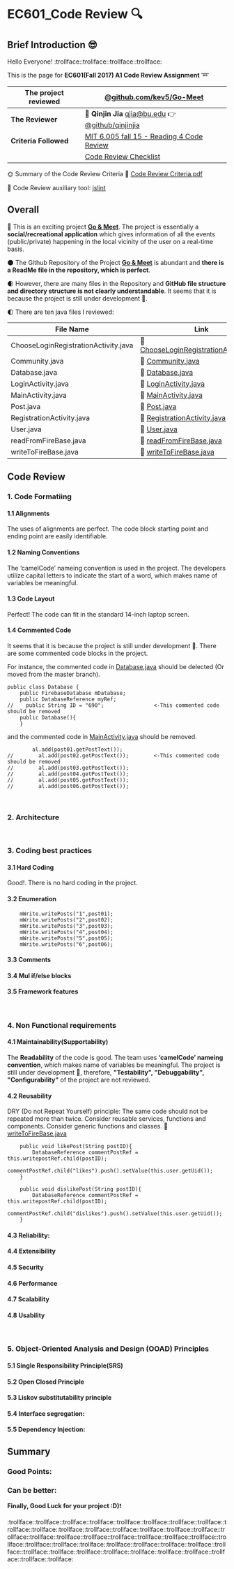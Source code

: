 # EC601_Code Review :mag:
## Brief Introduction :sunglasses:
  Hello Everyone! :trollface::trollface::trollface::trollface:
  
  This is the page for **EC601(Fall 2017) A1 Code Review Assignment** :loop:
  
  |The project reviewed| **[@github.com/kev5/Go-Meet](https://github.com/kev5/Go-Meet)**
  |--|--
  |**The Reviewer**| :boy: **Qinjin Jia** qjia@bu.edu   :point_right:[@github/qinjinjia](https://github.com/qinjinjia)
  |**Criteria Followed**| [MIT 6.005 fall 15 - Reading 4 Code Review](http://web.mit.edu/6.005/www/fa15/classes/04-code-review/) 
  ||[Code Review Checklist](http://www.evoketechnologies.com/blog/code-review-checklist-perform-effective-code-reviews/)

  :sun_with_face: Summary of the Code Review Criteria :link: [Code Review Criteria.pdf](https://github.com/qinjinjia/ec601_Code-Review/blob/master/Code%20Review%20by%20Qinjin%20Jia/Code%20Review%20Criteria.pdf) 
 
 :full_moon_with_face: Code Review auxiliary tool: [jslint](http://www.jslint.com)
 
## Overall
 :new_moon_with_face: This is an exciting project **[Go & Meet](https://github.com/kev5/Go-Meet)**. The project is essentially a **social/recreational application** which gives information of all the events  (public/private) happening in the local vicinity of the user on a real-time basis.
 
 :new_moon: The Github Repository of the Project **[Go & Meet](https://github.com/kev5/Go-Meet)** is abundant and **there is a ReadMe file in the repository, which is perfect**.
 
 :waxing_crescent_moon: However, there are many files in the Repository and **GitHub file structure and directory structure is not clearly understandable**. It seems that it is because the project is still under development :construction:. 

 :first_quarter_moon: There are ten java files I reviewed:
          
 |File Name |Link |
 |--|--
 |ChooseLoginRegistrationActivity.java|:link: [ChooseLoginRegistrationActivity.java](https://github.com/kev5/Go-Meet/blob/master/ChooseLoginRegistrationActivity.java)|
 |Community.java|:link: [Community.java](https://github.com/kev5/Go-Meet/blob/master/Community.java)|
 |Database.java|:link: [Database.java](https://github.com/kev5/Go-Meet/blob/master/Database.java)|
 |LoginActivity.java|:link: [LoginActivity.java](https://github.com/kev5/Go-Meet/blob/master/LoginActivity.java)|
 |MainActivity.java|:link: [MainActivity.java](https://github.com/kev5/Go-Meet/blob/master/MainActivity.java)|
 |Post.java|:link: [Post.java](https://github.com/kev5/Go-Meet/blob/master/Post.java)|
 |RegistrationActivity.java|:link: [RegistrationActivity.java](https://github.com/kev5/Go-Meet/blob/master/RegistrationActivity.java)|
 |User.java|:link: [User.java](https://github.com/kev5/Go-Meet/blob/master/User.java)|
 |readFromFireBase.java|:link: [readFromFireBase.java](https://github.com/kev5/Go-Meet/blob/master/readFromFireBase.java)|
 |writeToFireBase.java|:link: [writeToFireBase.java](https://github.com/kev5/Go-Meet/blob/master/writeToFireBase.java)|
          
## Code Review

### 1. Code Formatiing

#### 1.1 Alignments
The uses of alignments are perfect. The code block starting point and ending point are easily identifiable.

#### 1.2 Naming Conventions
The ‘camelCode’ nameing convention is used in the project. The developers utilize capital letters to indicate the start of a word, which makes name of variables be meaningful.

#### 1.3 Code Layout
Perfect! The code can fit in the standard 14-inch laptop screen.

#### 1.4 Commented Code
It seems that it is because the project is still under development :construction:. There are some commented code blocks in the project.

For instance, the commented code in [Database.java](https://github.com/kev5/Go-Meet/blob/master/Database.java) should be delected (Or moved from the master branch).   
```
public class Database {
    public FirebaseDatabase mDatabase;
    public DatabaseReference myRef;
//    public String ID = "690";                <-This commented code should be removed
    public Database(){
    }
```
and the commented code in [MainActivity.java](https://github.com/kev5/Go-Meet/blob/master/MainActivity.java) should be removed.
```
        al.add(post01.getPostText());
//        al.add(post02.getPostText());        <-This commented code should be removed
//        al.add(post03.getPostText());
//        al.add(post04.getPostText());
//        al.add(post05.getPostText());
//        al.add(post06.getPostText());
```

</br>

### 2. Architecture

</br>

### 3. Coding best practices

#### 3.1 Hard Coding
Good!. There is no hard coding in the project.

#### 3.2 Enumeration

        mWrite.writePosts("1",post01);
        mWrite.writePosts("2",post02);
        mWrite.writePosts("3",post03);
        mWrite.writePosts("4",post04);
        mWrite.writePosts("5",post05);
        mWrite.writePosts("6",post06);
        
#### 3.3 Comments

#### 3.4 Mul if/else blocks

#### 3.5 Framework features

</br>

### 4. Non Functional requirements
#### 4.1 Maintainability(Supportability) 
The **Readability** of the code is good. The team uses **‘camelCode’ nameing convention**, which makes name of variables be meaningful.
The project is still under development :construction:, therefore, **"Testability", "Debuggability", "Configurability"** of the project are not reviewed.


#### 4.2 Reusability
DRY (Do not Repeat Yourself) principle: The same code should not be repeated more than twice.
Consider reusable services, functions and components.
Consider generic functions and classes.
:link: [writeToFireBase.java](https://github.com/kev5/Go-Meet/blob/master/writeToFireBase.java)
```
    public void likePost(String postID){
        DatabaseReference commentPostRef = this.writepostRef.child(postID);
        commentPostRef.child("likes").push().setValue(this.user.getUid());
    }

    public void dislikePost(String postID){
        DatabaseReference commentPostRef = this.writepostRef.child(postID);
        commentPostRef.child("dislikes").push().setValue(this.user.getUid());
    }
```

#### 4.3 Reliability:

#### 4.4 Extensibility

#### 4.5 Security

#### 4.6 Performance

#### 4.7 Scalability

#### 4.8 Usability


</br>

### 5. Object-Oriented Analysis and Design (OOAD) Principles

#### 5.1 Single Responsibility Principle(SRS)
#### 5.2 Open Closed Principle
#### 5.3 Liskov substitutability principle
#### 5.4 Interface segregation:
#### 5.5 Dependency Injection:

## Summary
### Good Points:
### Can be better:

**Finally, Good Luck for your project :D)**:exclamation:

:trollface::trollface::trollface::trollface::trollface::trollface::trollface::trollface::trollface::trollface::trollface::trollface::trollface::trollface::trollface::trollface::trollface::trollface::trollface::trollface::trollface::trollface::trollface::trollface::trollface::trollface::trollface::trollface::trollface::trollface::trollface::trollface::trollface::trollface::trollface::trollface::trollface::trollface::trollface::trollface::trollface::trollface::trollface:
